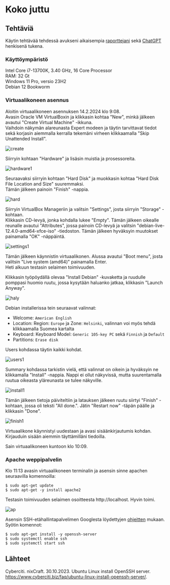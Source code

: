 # Koko juttu

## Tehtäviä

Käytin tehtävää tehdessä avukseni aikaisempia [raporttejani](https://github.com/haksutin/linux-server) sekä [ChatGPT](https://chat.openai.com/) henkisenä tukena.

### Käyttöympäristö

Intel Core i7-13700K, 3.40 GHz, 16 Core Processor   
RAM: 32 Gt   
Windows 11 Pro, versio 23H2  
Debian 12 Bookworm

### Virtuaalikoneen asennus

Aloitin virtuaalikoneen asennuksen 14.2.2024 klo 9:08.  
Avasin Oracle VM VirtualBoxin ja klikkasin kohtaa "New", minkä jälkeen avautui "Create Virtual Machine" -ikkuna.  
Vaihdoin näkymän alareunasta Expert modeen ja täytin tarvittavat tiedot sekä korjasin aiemmalla kerralla tekemäni virheen klikkaamalla "Skip Unattended Install".  

![create](images/create.png)

Siirryin kohtaan "Hardware" ja lisäsin muistia ja prosessoreita.

![hardware1](images/hardware1.png)

Seuraavaksi siirryin kohtaan "Hard Disk" ja muokkasin kohtaa "Hard Disk File Location and Size" suuremmaksi.  
Tämän jälkeen painoin "Finish" -nappia.  

![hard](images/hard.png)

Siirryin VirtualBox Manageriin ja valitsin "Settings", josta siirryin "Storage" -kohtaan.  
Klikkasin CD-levyä, jonka kohdalla lukee "Empty". Tämän jälkeen oikealle reunalle avautui "Attributes", jossa painoin CD-levyä ja valitsin "debian-live-12.4.0-amd64-xfce-iso" -tiedoston. Tämän jälkeen hyväksyin muutokset painamalla "OK" -näppäintä.  

 ![settings1](images/settings1.png)

Tämän jälkeen käynnistin virtuaalikonen. Alussa avautui "Boot menu", josta valitsin "Live system (amd64)" painamalla Enter.  
Heti alkuun testasin selaimen toimivuuden.  

Klikkasin työpöydällä olevaa "Install Debian" -kuvaketta ja ruudulle pomppasi huomio ruutu, jossa kysytään haluanko jatkaa, klikkasin "Launch Anyway".  

![haly](images/haly.png)

Debian installerissa tein seuraavat valinnat:

- Welcome: `American English`
- Location: Region: `Europe` ja Zone: `Helsinki`, valinnan voi myös tehdä klikkaamalla Suomea kartalta
- Keyboard:  Keyboard Model: `Generic 105-key PC` sekä `Finnish` ja `Default`
- Partitions: `Erase disk`

Users kohdassa täytin kaikki kohdat.  

![users1](images/users1.png)

Summary kohdassa tarkistin vielä, että valinnat on oikein ja hyväksyin ne klikkamalla "Install" -nappia. Nappi ei ollut näkyvissä, mutta suurentamalla ruutua oikeasta yläreunasta se tulee näkyville.  

![install1](images/install1.gif)

Tämän jälkeen tietoja päiviteltiin ja latauksen jälkeen ruutu siirtyi "Finish" -kohtaan, jossa oli teksti "All done.". Jätin "Restart now" -täpän päälle ja klikkasin "Done".  

![finish1](images/finish1.png)

Virtuaalikone käynnistyi uudestaan ja avasi sisäänkirjautumis kohdan. Kirjauduin sisään aiemmin täyttämilläni tiedoilla.  

Sain virtuaalikoneen kuntoon klo 10:09.

### Apache weppipalvelin

Klo 11:13 avasin virtuaalikoneen terminalin ja asensin sinne apachen seuraavilla komennoilla:

    $ sudo apt-get update
    $ sudo apt-get -y install apache2

Testasin toimivuuden selaimen osoitteesta http://localhost. Hyvin toimi.  

![ap](images/ap.png)

Asensin SSH-etähallintapalvelimen Googlesta löydettyjen [ohjeitten](https://www.cyberciti.biz/faq/ubuntu-linux-install-openssh-server/) mukaan. Syötin komennot:  

    $ sudo apt-get install -y openssh-server
    $ sudo systemctl enable ssh
    $ sudo systemctl start ssh


    

 ## Lähteet
 Cyberciti. nixCraft. 30.10.2023. Ubuntu Linux install OpenSSH server. https://www.cyberciti.biz/faq/ubuntu-linux-install-openssh-server/.
